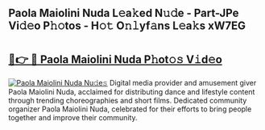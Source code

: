 ## Paola Maiolini Nuda L𝚎a𝚔ed N𝚞𝚍e - Part-JPe Vi𝚍𝚎o P𝚑𝚘tos - H𝚘𝚝 O𝚗𝚕yf𝚊ns L𝚎a𝚔s xW7EG

# <h2><a href="http://kf5xhci.oniu.top/?m=Paola+Maiolini+Nuda">🔗👉 🔴 Paola Maiolini Nuda P𝚑ot𝚘𝚜 V𝚒d𝚎o</a></h2>

[![Paola Maiolini Nuda Nu𝚍e𝚜](https://i.imgur.com/0qMVB7G.gif)](http://kf5xhci.oniu.top/?m=Paola+Maiolini+Nuda)
Digital media provider and amusement giver Paola Maiolini Nuda, acclaimed for distributing dance and lifestyle content through trending choreographies and short films. Dedicated community organizer Paola Maiolini Nuda, celebrated for their efforts to bring people together and improve their community.  
